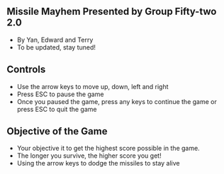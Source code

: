 ## Missile Mayhem Presented by Group Fifty-two 2.0
- By Yan, Edward and Terry
- To be updated, stay tuned!

## Controls
- Use the arrow keys to move up, down, left and right
- Press ESC to pause the game
- Once you paused the game, press any keys to continue the game or press ESC to quit the game

## Objective of the Game
- Your objective it to get the highest score possible in the game. 
- The longer you survive, the higher score you get!
- Using the arrow keys to dodge the missiles to stay alive
